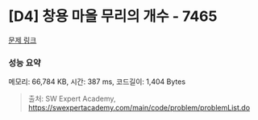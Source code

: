 # [D4] 창용 마을 무리의 개수 - 7465 

[문제 링크](https://swexpertacademy.com/main/code/problem/problemDetail.do?contestProbId=AWngfZVa9XwDFAQU) 

### 성능 요약

메모리: 66,784 KB, 시간: 387 ms, 코드길이: 1,404 Bytes



> 출처: SW Expert Academy, https://swexpertacademy.com/main/code/problem/problemList.do